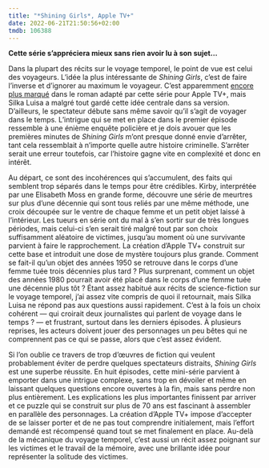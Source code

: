```yaml
---
title: "*Shining Girls*, Apple TV+"
date: 2022-06-21T21:50:56+02:00
tmdb: 106388 
---
```


**Cette série s’appréciera mieux sans rien avoir lu à son sujet…**

Dans la plupart des récits sur le voyage temporel, le point de vue est celui des voyageurs. L’idée la plus intéressante de *Shining Girls*, c’est de faire l’inverse et d’ignorer au maximum le voyageur. C’est apparemment [encore plus marqué](https://en.wikipedia.org/wiki/Shining_Girls) dans le roman adapté par cette série pour Apple TV+, mais Silka Luisa a malgré tout gardé cette idée centrale dans sa version. D’ailleurs, le spectateur débute sans même savoir qu’il s’agit de voyager dans le temps. L’intrigue qui se met en place dans le premier épisode ressemble à une énième enquête policière et je dois avouer que les premières minutes de *Shining Girls* m’ont presque donné envie d’arrêter, tant cela ressemblait à n’importe quelle autre histoire criminelle. S’arrêter serait une erreur toutefois, car l’histoire gagne vite en complexité et donc en intérêt.

Au départ, ce sont des incohérences qui s’accumulent, des faits qui semblent trop séparés dans le temps pour être crédibles. Kirby, interprétée par une Elisabeth Moss en grande forme, découvre une série de meurtres sur plus d’une décennie qui sont tous reliés par une même méthode, une croix découpée sur le ventre de chaque femme et un petit objet laissé à l’intérieur. Les tueurs en série ont du mal à s’en sortir sur de très longues périodes, mais celui-ci s’en serait tiré malgré tout par son choix suffisamment aléatoire de victimes, jusqu’au moment où une survivante parvient à faire le rapprochement. La création d’Apple TV+ construit sur cette base et introduit une dose de mystère toujours plus grande. Comment se fait-il qu’un objet des années 1950 se retrouve dans le corps d’une femme tuée trois décennies plus tard ? Plus surprenant, comment un objet des années 1980 pourrait avoir été placé dans le corps d’une femme tuée une décennie plus tôt ? Étant assez habitué aux récits de science-fiction sur le voyage temporel, j’ai assez vite compris de quoi il retournait, mais Silka Luisa ne répond pas aux questions aussi rapidement. C’est à la fois un choix cohérent — qui croirait deux journalistes qui parlent de voyage dans le temps ? — et frustrant, surtout dans les derniers épisodes. À plusieurs reprises, les acteurs doivent jouer des personnages un peu bêtes qui ne comprennent pas ce qui se passe, alors que c’est assez évident.

Si l’on oublie ce travers de trop d’œuvres de fiction qui veulent probablement éviter de perdre quelques spectateurs distraits, *Shining Girls* est une superbe réussite. En huit épisodes, cette mini-série parvient à emporter dans une intrigue complexe, sans trop en dévoiler et même en laissant quelques questions encore ouvertes à la fin, mais sans perdre non plus entièrement. Les explications les plus importantes finissent par arriver et ce puzzle qui se construit sur plus de 70 ans est fascinant à assembler en parallèle des personnages. La création d’Apple TV+ impose d’accepter de se laisser porter et de ne pas tout comprendre initialement, mais l’effort demandé est récompensé quand tout se met finalement en place. Au-delà de la mécanique du voyage temporel, c’est aussi un récit assez poignant sur les victimes et le travail de la mémoire, avec une brillante idée pour représenter la solitude des victimes. 
